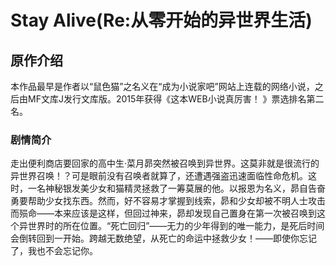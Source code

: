 # Stay Alive(Re:从零开始的异世界生活)
## 原作介绍
本作品最早是作者以“鼠色猫”之名义在“成为小说家吧”网站上连载的网络小说，之后由MF文库J发行文库版。2015年获得《这本W​​EB小说真厉害！ 》票选排名第二名。
### 剧情简介
走出便利商店要回家的高中生·菜月昴突然被召唤到异世界。这莫非就是很流行的异世界召唤！？可是眼前没有召唤者就算了，还遭遇强盗迅速面临性命危机。这时，一名神秘银发美少女和猫精灵拯救了一筹莫展的他。以报恩为名义，昴自告奋勇要帮助少女找东西。然而，好不容易才掌握到线索，昴和少女却被不明人士攻击而殒命——本来应该是这样，但回过神来，昴却发现自己置身在第一次被召唤到这个异世界时的所在位置。“死亡回归”——无力的少年得到的唯一能力，是死后时间会倒转回到一开始。跨越无数绝望，从死亡的命运中拯救少女！——即使你忘记了，我也不会忘记你。

